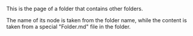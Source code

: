 This is the page of a folder that contains other folders.

The name of its node is taken from the folder name, while the content is taken from a special "Folder.md" file in the folder.